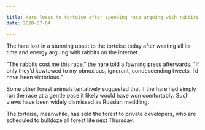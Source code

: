 ```yaml
---

title: Hare loses to tortoise after spending race arguing with rabbits on Twitter
date: 2020-07-04

---
```


The hare lost in a stunning upset to the tortoise today after wasting all its time and energy arguing with rabbits on the internet.

“The rabbits cost me this race,” the hare told a fawning press afterwards. “If only they’d kowtowed to my obnoxious, ignorant, condescending tweets, I’d have been victorious.”

Some other forest animals tentatively suggested that if the hare had simply run the race at a gentle pace it likely would have won comfortably. Such views have been widely dismissed as Russian meddling.

The tortoise, meanwhile, has sold the forest to private developers, who are scheduled to bulldoze all forest life next Thursday.